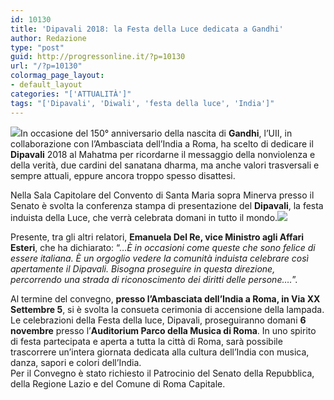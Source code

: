 ```yaml
---
id: 10130
title: 'Dipavali 2018: la Festa della Luce dedicata a Gandhi'
author: Redazione
type: "post"
guid: http://progressonline.it/?p=10130
url: "/?p=10130"
colormag_page_layout:
- default_layout
categories: "['ATTUALITÀ']"
tags: "['Dipavali', 'Diwali', 'festa della luce', 'India']"
---
```


![](https://progressonline.it/wp-content/uploads/2018/11/india.jpg)In occasione del 150° anniversario della nascita di **Gandhi**, l’UII, in collaborazione con l’Ambasciata dell’India a Roma, ha scelto di dedicare il **Dipavali** 2018 al Mahatma per ricordarne il messaggio della nonviolenza e della verità, due cardini del sanatana dharma, ma anche valori trasversali e sempre attuali, eppure ancora troppo spesso disattesi.

Nella Sala Capitolare del Convento di Santa Maria sopra Minerva presso il Senato è svolta la conferenza stampa di presentazione del **<span class="_5afx"><span class="_58cm">Dipavali</span></span>**, la festa induista della Luce, che verrà celebrata domani in tutto il mondo.![](https://progressonline.it/wp-content/uploads/2018/11/45395855_10155594513781949_9093068385566064640_n-225x300.jpg)

Presente, tra gli altri relatori, **Emanuela Del Re, vice Ministro agli Affari Esteri**, che ha dichiarato: “…*È in occasioni come queste che sono felice di essere italiana. È un orgoglio vedere la comunità induista celebrare così apertamente il Dipavali.* <span class="text_exposed_show">*Bisogna proseguire in questa direzione, percorrendo una strada di riconoscimento dei diritti delle persone….*”.</span>

Al termine del convegno, **presso l’Ambasciata dell’India a Roma, in Via XX Settembre 5**, si è svolta la consueta cerimonia di accensione della lampada.  
Le celebrazioni della Festa della luce, Dipavali, proseguiranno domani **6 novembre** presso l’**Auditorium Parco della Musica di Roma**. In uno spirito di festa partecipata e aperta a tutta la città di Roma, sarà possibile trascorrere un’intera giornata dedicata alla cultura dell’India con musica, danza, sapori e colori dell’India.  
Per il Convegno è stato richiesto il Patrocinio del Senato della Repubblica, della Regione Lazio e del Comune di Roma Capitale.